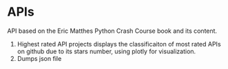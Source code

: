 # APIs

API based on the Eric Matthes Python Crash Course book and its content.

1) Highest rated API projects displays the classificaiton of most rated APIs on github due to its stars number, using plotly for visualization.
2) Dumps json file 
